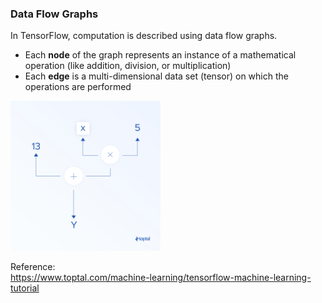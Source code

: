 ### Data Flow Graphs
In TensorFlow, computation is described using data flow graphs.
* Each **node** of the graph represents an instance of a mathematical operation (like addition, division, or multiplication)
* Each **edge** is a multi-dimensional data set (tensor) on which the operations are performed    

<img src="images/DataFlowGraphs.png" height="240">

Reference:    
https://www.toptal.com/machine-learning/tensorflow-machine-learning-tutorial   
